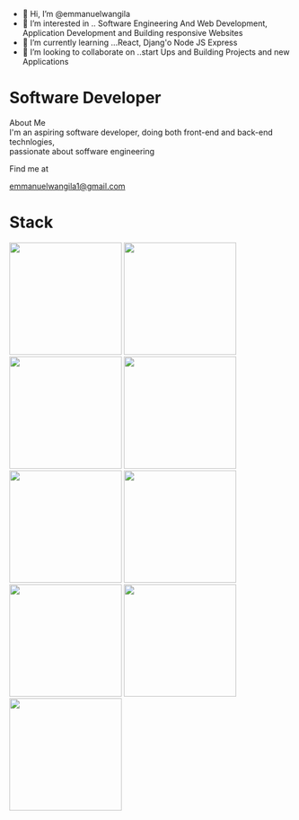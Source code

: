 - 👋 Hi, I’m @emmanuelwangila
- 👀 I’m interested in .. Software Engineering
And Web Development, Application Development and 
Building responsive Websites 
- 🌱 I’m currently learning ...React, Djang'o
Node JS Express 
- 💞️ I’m looking to collaborate on ..start Ups and Building
Projects and new Applications 


<!---
emmanuelwangila/emmanuelwangila is a ✨ special ✨ repository because its `README.md` (this file) appears on your GitHub profile.
You can click the Preview link to take a look at your changes.
--->
<h1 class="color-blue font-bold"> Software Developer </h1>
<div>About Me</div>
<div> I'm an aspiring software developer, doing both front-end
and back-end technlogies,</br> passionate about soffware engineering</div>
<p>Find me at </p> <a href="https:/emmanuelwangila1@gmail.com">emmanuelwangila1@gmail.com</a> 


<html>
<head></head>
            <h1>Stack</h1>
<body>
<img src="https://cdn.jsdelivr.net/gh/devicons/devicon/icons/bash/bash-original.svg" width="200" height="200" />

<img src="https://cdn.jsdelivr.net/gh/devicons/devicon/icons/django/django-plain-wordmark.svg" width="200" height="200" />

<img src="https://cdn.jsdelivr.net/gh/devicons/devicon/icons/css3/css3-original.svg" width="200" height="200"/>

<img src="https://cdn.jsdelivr.net/gh/devicons/devicon/icons/digitalocean/digitalocean-original-wordmark.svg" width="200" height="200"/>

<img src="https://cdn.jsdelivr.net/gh/devicons/devicon/icons/express/express-original-wordmark.svg" width="200"  height="200"/>

<img src="https://cdn.jsdelivr.net/gh/devicons/devicon/icons/git/git-original-wordmark.svg" width="200" height="200"/>

<img src="https://cdn.jsdelivr.net/gh/devicons/devicon/icons/github/github-original-wordmark.svg" width="200" height="200" />

<img src="https://cdn.jsdelivr.net/gh/devicons/devicon/icons/nextjs/nextjs-original-wordmark.svg" width="200" height="200" />

<img src="https://cdn.jsdelivr.net/gh/devicons/devicon/icons/react/react-original.svg" width="200" height="200" />



</body>
</html>

            
          
            
          







